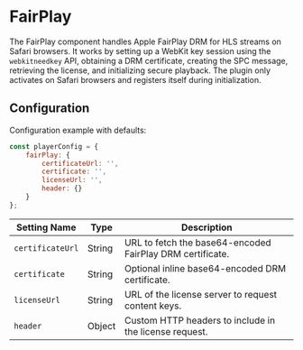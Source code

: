 # FairPlay

The FairPlay component handles Apple FairPlay DRM for HLS streams on Safari browsers. It works by setting up a WebKit key session using the `webkitneedkey` API, obtaining a DRM certificate, creating the SPC message, retrieving the license, and initializing secure playback. The plugin only activates on Safari browsers and registers itself during initialization.

## Configuration

Configuration example with defaults:

```javascript
const playerConfig = {
    fairPlay: {
        certificateUrl: '',
        certificate: '',
        licenseUrl: '',
        header: {}
    }
};
```

| Setting Name     | Type   | Description                                               |
| ---------------- | ------ | --------------------------------------------------------- |
| `certificateUrl` | String | URL to fetch the base64-encoded FairPlay DRM certificate. |
| `certificate`    | String | Optional inline base64-encoded DRM certificate.           |
| `licenseUrl`     | String | URL of the license server to request content keys.        |
| `header`         | Object | Custom HTTP headers to include in the license request.    |
